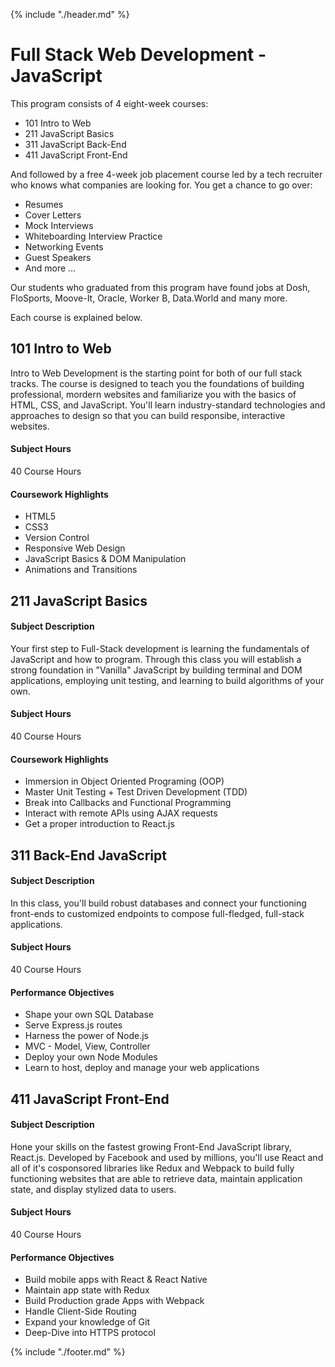 {% include "./header.md" %}

# Full Stack Web Development - JavaScript

This program consists of 4 eight-week courses:
* 101 Intro to Web
* 211 JavaScript Basics
* 311 JavaScript Back-End
* 411 JavaScript Front-End

And followed by a free 4-week job placement course led by a tech recruiter who knows what companies are looking for. You get a chance to go over: 

* Resumes
* Cover Letters
* Mock Interviews 
* Whiteboarding Interview Practice 
* Networking Events 
* Guest Speakers
* And more ...

Our students who graduated from this program have found jobs at Dosh, FloSports, Moove-It, Oracle, Worker B, Data.World and many more.  

Each course is explained below.

## 101 Intro to Web

Intro to Web Development is the starting point for both of our full stack tracks. The course is designed to teach you the foundations of building professional, mordern websites and familiarize you with the basics of HTML, CSS, and JavaScript. You'll learn industry-standard technologies and approaches to design so that you can build responsibe, interactive websites. 

#### Subject Hours
40 Course Hours

#### Coursework Highlights
* HTML5
* CSS3
* Version Control
* Responsive Web Design
* JavaScript Basics & DOM Manipulation 
* Animations and Transitions 


## 211 JavaScript Basics

#### Subject Description
Your first step to Full-Stack development is learning the fundamentals of JavaScript and how to program. Through this class you will establish a strong foundation in "Vanilla" JavaScript by building terminal and DOM applications, employing unit testing, and learning to build algorithms of your own. 

#### Subject Hours
40 Course Hours

#### Coursework Highlights
* Immersion in Object Oriented Programing (OOP)
* Master Unit Testing + Test Driven Development (TDD)
* Break into Callbacks and Functional Programming 
* Interact with remote APIs using AJAX requests 
* Get a proper introduction to React.js 


## 311 Back-End JavaScript 

#### Subject Description
In this class, you'll build robust databases and connect your functioning front-ends to customized endpoints to compose full-fledged, full-stack applications.

#### Subject Hours
40 Course Hours

#### Performance Objectives
* Shape your own SQL Database
* Serve Express.js routes 
* Harness the power of Node.js
* MVC - Model, View, Controller 
* Deploy your own Node Modules
* Learn to host, deploy and manage your web applications


## 411 JavaScript Front-End 

#### Subject Description
Hone your skills on the fastest growing Front-End JavaScript library, React.js. Developed by Facebook and used by millions, you'll use React and all of it's cosponsored libraries like Redux and Webpack to build fully functioning websites that are able to retrieve data, maintain application state, and display stylized data to users.

#### Subject Hours
40 Course Hours

#### Performance Objectives
* Build mobile apps with React & React Native
* Maintain app state with Redux
* Build Production grade Apps with Webpack
* Handle Client-Side Routing
* Expand your knowledge of Git
* Deep-Dive into HTTPS protocol




{% include "./footer.md" %}
